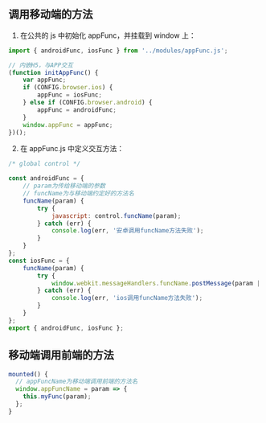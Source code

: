 ## 调用移动端的方法

1. 在公共的 js 中初始化 appFunc，并挂载到 window 上：

```javascript
import { androidFunc, iosFunc } from '../modules/appFunc.js';

// 内嵌H5，与APP交互
(function initAppFunc() {
	var appFunc;
	if (CONFIG.browser.ios) {
		appFunc = iosFunc;
	} else if (CONFIG.browser.android) {
		appFunc = androidFunc;
	}
	window.appFunc = appFunc;
})();
```

2. 在 appFunc.js 中定义交互方法：

```javascript
/* global control */

const androidFunc = {
	// param为传给移动端的参数
	// funcName为与移动端约定好的方法名
	funcName(param) {
		try {
			javascript: control.funcName(param);
		} catch (err) {
			console.log(err, '安卓调用funcName方法失败');
		}
	}
};
const iosFunc = {
	funcName(param) {
		try {
			window.webkit.messageHandlers.funcName.postMessage(param || null);
		} catch (err) {
			console.log(err, 'ios调用funcName方法失败');
		}
	}
};
export { androidFunc, iosFunc };
```

## 移动端调用前端的方法

```javascript
mounted() {
  // appFuncName为移动端调用前端的方法名
  window.appFuncName = param => {
    this.myFunc(param);
  };
}

```
